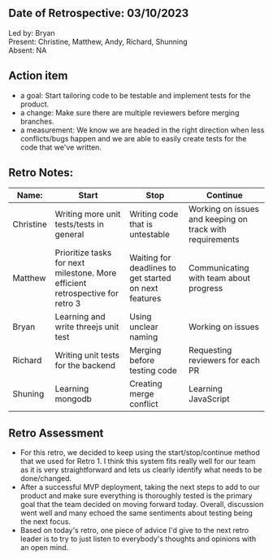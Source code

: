 ## Date of Retrospective: 03/10/2023

Led by: Bryan <br>
Present: Christine, Matthew, Andy, Richard, Shunning <br>
Absent: NA <br>

## Action item

* a goal: Start tailoring code to be testable and implement tests for the product.
* a change: Make sure there are multiple reviewers before merging branches.
* a measurement: We know we are headed in the right direction when less conflicts/bugs happen and we are able to easily create tests for the code that we've written.

## Retro Notes:

| Name:     | Start                                      | Stop                                                               | Continue                                                                  |
|-----------|--------------------------------------------|--------------------------------------------------------------------|---------------------------------------------------------------------------|
| Christine | Writing more unit tests/tests in general   | Writing code that is untestable                       | Working on issues and keeping on track with requirements |
| Matthew   | Prioritize tasks for next milestone. More efficient retrospective for retro 3 | Waiting for deadlines to get started on next features | Communicating with team about progress                                  |
| Bryan     | Learning and write threejs unit test       | Using unclear naming   | Working on issues         |
| Richard   | Writing unit tests for the backend         | Merging before testing code | Requesting reviewers for each PR |
| Shuning   | Learning mongodb            | Creating merge conflict       | Learning JavaScript |

## Retro Assessment
* For this retro, we decided to keep using the start/stop/continue method that we used for Retro 1. I think this system fits really well for our team as it is very straightforward and lets us clearly identify what needs to be done/changed.
* After a successful MVP deployment, taking the next steps to add to our product and make sure everything is thoroughly tested is the primary goal that the team decided on moving forward today. Overall, discussion went well and many echoed the same sentiments about testing being the next focus.
* Based on today's retro, one piece of advice I'd give to the next retro leader is to try to just listen to everybody's thoughts and opinions with an open mind.
